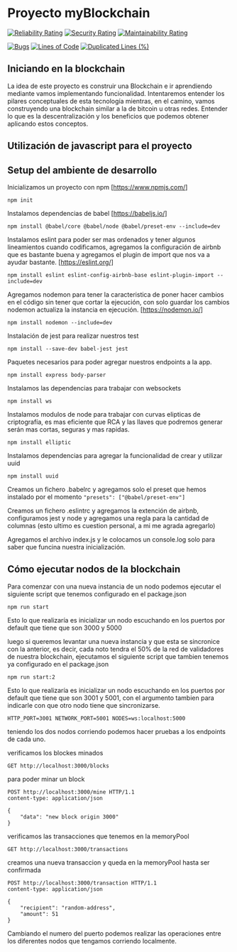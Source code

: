 # Proyecto myBlockchain

[![Reliability Rating](https://sonarcloud.io/api/project_badges/measure?project=banzaicode_myblockchain&metric=reliability_rating)](https://sonarcloud.io/summary/new_code?id=banzaicode_myblockchain)
[![Security Rating](https://sonarcloud.io/api/project_badges/measure?project=banzaicode_myblockchain&metric=security_rating)](https://sonarcloud.io/summary/new_code?id=banzaicode_myblockchain)
[![Maintainability Rating](https://sonarcloud.io/api/project_badges/measure?project=banzaicode_myblockchain&metric=sqale_rating)](https://sonarcloud.io/summary/new_code?id=banzaicode_myblockchain)

[![Bugs](https://sonarcloud.io/api/project_badges/measure?project=banzaicode_myblockchain&metric=bugs)](https://sonarcloud.io/summary/new_code?id=banzaicode_myblockchain)
[![Lines of Code](https://sonarcloud.io/api/project_badges/measure?project=banzaicode_myblockchain&metric=ncloc)](https://sonarcloud.io/summary/new_code?id=banzaicode_myblockchain)
[![Duplicated Lines (%)](https://sonarcloud.io/api/project_badges/measure?project=banzaicode_myblockchain&metric=duplicated_lines_density)](https://sonarcloud.io/summary/new_code?id=banzaicode_myblockchain)

## Iniciando en la blockchain
La idea de este proyecto es construir una Blockchain e ir aprendiendo mediante vamos implementando funcionalidad.
Intentaremos entender los pilares conceptuales de esta tecnología mientras, en el camino, vamos construyendo una blockchain similar a la de bitcoin u otras redes.
Entender lo que es la descentralización y los beneficios que podemos obtener aplicando estos conceptos.

## Utilización de javascript para el proyecto

## Setup del ambiente de desarrollo

Inicializamos un proyecto con npm [https://www.npmjs.com/]

```npm init```

Instalamos dependencias de babel [https://babeljs.io/]

```npm install @babel/core @babel/node @babel/preset-env --include=dev```

Instalamos eslint para poder ser mas ordenados y tener algunos lineamientos cuando codificamos, agregamos la configuración de airbnb que es bastante buena y agregamos el plugin de import que nos va a ayudar bastante. [https://eslint.org/]

```npm install eslint eslint-config-airbnb-base eslint-plugin-import --include=dev```

Agregamos nodemon para tener la caracteristica de poner hacer cambios en el código sin tener que cortar la ejecución, con solo guardar los cambios nodemon actualiza la instancia en ejecución. [https://nodemon.io/]

```npm install nodemon --include=dev```

Instalación de jest para realizar nuestros test

```npm install --save-dev babel-jest jest```

Paquetes necesarios para poder agregar nuestros endpoints a la app.

```npm install express body-parser ```

Instalamos las dependencias para trabajar con websockets

```npm install ws ```

Instalamos modulos de node para trabajar con curvas elipticas de criptografía, es mas eficiente que RCA y las llaves que podremos generar serán mas cortas, seguras y mas rapidas.

```npm install elliptic ```

Instalamos dependencias para agregar la funcionalidad de crear y utilizar uuid

```npm install uuid ```

Creamos un fichero .babelrc y agregamos solo el preset que hemos instalado por el momento ```"presets": ["@babel/preset-env"]```

Creamos un fichero .eslintrc y agregamos la extención de airbnb, configuramos jest y node y agregamos una regla para la cantidad de columnas (esto ultimo es cuestion personal, a mi me agrada agregarlo)

Agregamos el archivo index.js y le colocamos un console.log solo para saber que funcina nuestra inicialización.

## Cómo ejecutar nodos de la blockchain

Para comenzar con una nueva instancia de un nodo podemos ejecutar el siguiente script que tenemos configurado en el package.json

```npm run start ```

Esto lo que realizaría es inicializar un nodo escuchando en los puertos por default que tiene que son 3000 y 5000

luego si queremos levantar una nueva instancia y que esta se sincronice con la anterior, es decir, cada noto tendra el 50% de la red de validadores de nuestra blockchain, ejecutamos el siguiente script que tambien tenemos ya configurado en el package.json

```npm run start:2 ```

Esto lo que realizaría es inicializar un nodo escuchando en los puertos por default que tiene que son 3001 y 5001, con el argumento tambien para indicarle con que otro nodo tiene que sincronizarse.

```console
HTTP_PORT=3001 NETWORK_PORT=5001 NODES=ws:localhost:5000
```

teniendo los dos nodos corriendo podemos hacer pruebas a los endpoints de cada uno.

verificamos los blockes minados

```console
GET http://localhost:3000/blocks
```

para poder minar un block

```console
POST http://localhost:3000/mine HTTP/1.1
content-type: application/json

{
    "data": "new block origin 3000"
}
```

verificamos las transacciones que tenemos en la memoryPool

```console
GET http://localhost:3000/transactions
```

creamos una nueva transaccion y queda en la memoryPool hasta ser confirmada

```console
POST http://localhost:3000/transaction HTTP/1.1
content-type: application/json

{
    "recipient": "random-address",
    "amount": 51
}
```

Cambiando el numero del puerto podemos realizar las operaciones entre los diferentes nodos que tengamos corriendo localmente.

